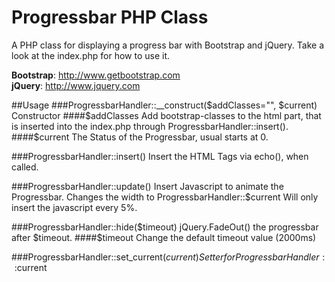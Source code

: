 Progressbar PHP Class
======================

A PHP class for displaying a progress bar with Bootstrap and jQuery.
Take a look at the index.php for how to use it.

**Bootstrap**:
http://www.getbootstrap.com  
**jQuery**: http://www.jquery.com

##Usage
###ProgressbarHandler::__construct($addClasses="", $current)
Constructor
####$addClasses
Add bootstrap-classes to the html part, that is inserted into the index.php through ProgressbarHandler::insert().
####$current
The Status of the Progressbar, usual starts at 0.

###ProgressbarHandler::insert()
Insert the HTML Tags via echo(), when called.

###ProgressbarHandler::update()
Insert Javascript to animate the Progressbar. Changes the width to ProgressbarHandler::$current
Will only insert the javascript every 5%.

###ProgressbarHandler::hide($timeout)
jQuery.FadeOut() the progressbar after $timeout.
####$timeout
Change the default timeout value (2000ms)

###ProgressbarHandler::set_current($current)
Setter for ProgressbarHandler::$current
